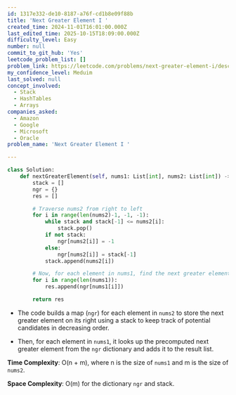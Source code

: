 ```yaml
---
id: 1317e332-de10-8187-a76f-cd1b8e09f88b
title: 'Next Greater Element I '
created_time: 2024-11-01T16:01:00.000Z
last_edited_time: 2025-10-15T18:09:00.000Z
difficulty_level: Easy
number: null
commit_to_git_hub: 'Yes'
leetcode_problem_list: []
problem_link: https://leetcode.com/problems/next-greater-element-i/description/
my_confidence_level: Meduim
last_solved: null
concept_involved:
  - Stack
  - HashTables
  - Arrays
companies_asked:
  - Amazon
  - Google
  - Microsoft
  - Oracle
problem_name: 'Next Greater Element I '

---
```


```python
class Solution:
    def nextGreaterElement(self, nums1: List[int], nums2: List[int]) -> List[int]:
        stack = []
        ngr = {}
        res = []

        # Traverse nums2 from right to left
        for i in range(len(nums2)-1, -1, -1):
            while stack and stack[-1] <= nums2[i]:
                stack.pop()
            if not stack:
                ngr[nums2[i]] = -1
            else:
                ngr[nums2[i]] = stack[-1]
            stack.append(nums2[i])

        # Now, for each element in nums1, find the next greater element
        for i in range(len(nums1)):
            res.append(ngr[nums1[i]])

        return res
```

*   The code builds a map (`ngr`) for each element in `nums2` to store the next greater element on its right using a stack to keep track of potential candidates in decreasing order.

*   Then, for each element in `nums1`, it looks up the precomputed next greater element from the `ngr` dictionary and adds it to the result list.

**Time Complexity**: O(n + m), where n is the size of `nums1` and m is the size of `nums2`.

**Space Complexity**: O(m) for the dictionary `ngr` and stack.
